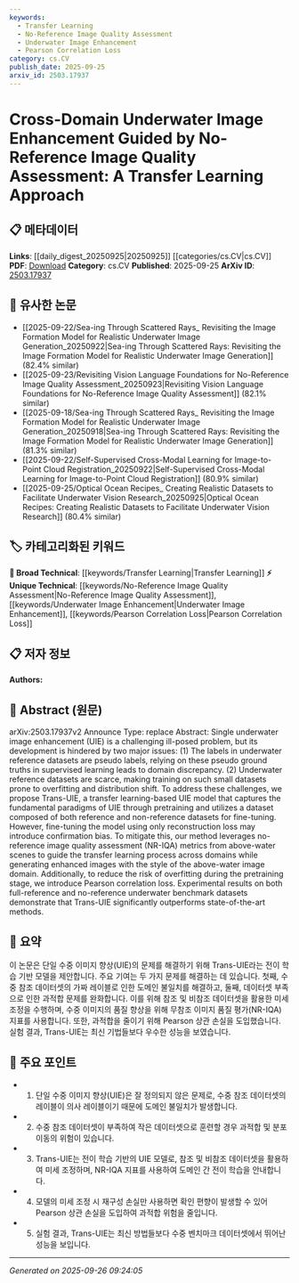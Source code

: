 ```yaml
---
keywords:
  - Transfer Learning
  - No-Reference Image Quality Assessment
  - Underwater Image Enhancement
  - Pearson Correlation Loss
category: cs.CV
publish_date: 2025-09-25
arxiv_id: 2503.17937
---
```


<!-- KEYWORD_LINKING_METADATA:
{
  "processed_timestamp": "2025-09-26T09:24:05.351167",
  "vocabulary_version": "1.0",
  "selected_keywords": [
    "Transfer Learning",
    "No-Reference Image Quality Assessment",
    "Underwater Image Enhancement",
    "Pearson Correlation Loss"
  ],
  "rejected_keywords": [],
  "similarity_scores": {
    "Transfer Learning": 0.85,
    "No-Reference Image Quality Assessment": 0.78,
    "Underwater Image Enhancement": 0.77,
    "Pearson Correlation Loss": 0.72
  },
  "extraction_method": "AI_prompt_based",
  "budget_applied": true,
  "candidates_json": {
    "candidates": [
      {
        "surface": "Transfer Learning",
        "canonical": "Transfer Learning",
        "aliases": [
          "Domain Adaptation"
        ],
        "category": "broad_technical",
        "rationale": "Transfer Learning is a key concept in the paper, facilitating cross-domain image enhancement, and is widely applicable across machine learning tasks.",
        "novelty_score": 0.45,
        "connectivity_score": 0.88,
        "specificity_score": 0.65,
        "link_intent_score": 0.85
      },
      {
        "surface": "No-Reference Image Quality Assessment",
        "canonical": "No-Reference Image Quality Assessment",
        "aliases": [
          "NR-IQA"
        ],
        "category": "unique_technical",
        "rationale": "This technique is central to the paper's approach, guiding the enhancement process without relying on reference images.",
        "novelty_score": 0.75,
        "connectivity_score": 0.6,
        "specificity_score": 0.8,
        "link_intent_score": 0.78
      },
      {
        "surface": "Underwater Image Enhancement",
        "canonical": "Underwater Image Enhancement",
        "aliases": [
          "UIE"
        ],
        "category": "unique_technical",
        "rationale": "The paper focuses on improving this specific type of image enhancement, which is a niche but important area in computer vision.",
        "novelty_score": 0.7,
        "connectivity_score": 0.55,
        "specificity_score": 0.85,
        "link_intent_score": 0.77
      },
      {
        "surface": "Pearson Correlation Loss",
        "canonical": "Pearson Correlation Loss",
        "aliases": [],
        "category": "unique_technical",
        "rationale": "This loss function is introduced to mitigate overfitting, representing a novel application in the context of the paper.",
        "novelty_score": 0.68,
        "connectivity_score": 0.5,
        "specificity_score": 0.78,
        "link_intent_score": 0.72
      }
    ],
    "ban_list_suggestions": [
      "Single underwater image enhancement",
      "reconstruction loss",
      "confirmation bias"
    ]
  },
  "decisions": [
    {
      "candidate_surface": "Transfer Learning",
      "resolved_canonical": "Transfer Learning",
      "decision": "linked",
      "scores": {
        "novelty": 0.45,
        "connectivity": 0.88,
        "specificity": 0.65,
        "link_intent": 0.85
      }
    },
    {
      "candidate_surface": "No-Reference Image Quality Assessment",
      "resolved_canonical": "No-Reference Image Quality Assessment",
      "decision": "linked",
      "scores": {
        "novelty": 0.75,
        "connectivity": 0.6,
        "specificity": 0.8,
        "link_intent": 0.78
      }
    },
    {
      "candidate_surface": "Underwater Image Enhancement",
      "resolved_canonical": "Underwater Image Enhancement",
      "decision": "linked",
      "scores": {
        "novelty": 0.7,
        "connectivity": 0.55,
        "specificity": 0.85,
        "link_intent": 0.77
      }
    },
    {
      "candidate_surface": "Pearson Correlation Loss",
      "resolved_canonical": "Pearson Correlation Loss",
      "decision": "linked",
      "scores": {
        "novelty": 0.68,
        "connectivity": 0.5,
        "specificity": 0.78,
        "link_intent": 0.72
      }
    }
  ]
}
-->

# Cross-Domain Underwater Image Enhancement Guided by No-Reference Image Quality Assessment: A Transfer Learning Approach

## 📋 메타데이터

**Links**: [[daily_digest_20250925|20250925]] [[categories/cs.CV|cs.CV]]
**PDF**: [Download](https://arxiv.org/pdf/2503.17937.pdf)
**Category**: cs.CV
**Published**: 2025-09-25
**ArXiv ID**: [2503.17937](https://arxiv.org/abs/2503.17937)

## 🔗 유사한 논문
- [[2025-09-22/Sea-ing Through Scattered Rays_ Revisiting the Image Formation Model for Realistic Underwater Image Generation_20250922|Sea-ing Through Scattered Rays: Revisiting the Image Formation Model for Realistic Underwater Image Generation]] (82.4% similar)
- [[2025-09-23/Revisiting Vision Language Foundations for No-Reference Image Quality Assessment_20250923|Revisiting Vision Language Foundations for No-Reference Image Quality Assessment]] (82.1% similar)
- [[2025-09-18/Sea-ing Through Scattered Rays_ Revisiting the Image Formation Model for Realistic Underwater Image Generation_20250918|Sea-ing Through Scattered Rays: Revisiting the Image Formation Model for Realistic Underwater Image Generation]] (81.3% similar)
- [[2025-09-22/Self-Supervised Cross-Modal Learning for Image-to-Point Cloud Registration_20250922|Self-Supervised Cross-Modal Learning for Image-to-Point Cloud Registration]] (80.9% similar)
- [[2025-09-25/Optical Ocean Recipes_ Creating Realistic Datasets to Facilitate Underwater Vision Research_20250925|Optical Ocean Recipes: Creating Realistic Datasets to Facilitate Underwater Vision Research]] (80.4% similar)

## 🏷️ 카테고리화된 키워드
**🧠 Broad Technical**: [[keywords/Transfer Learning|Transfer Learning]]
**⚡ Unique Technical**: [[keywords/No-Reference Image Quality Assessment|No-Reference Image Quality Assessment]], [[keywords/Underwater Image Enhancement|Underwater Image Enhancement]], [[keywords/Pearson Correlation Loss|Pearson Correlation Loss]]

## 📋 저자 정보

**Authors:** 

## 📄 Abstract (원문)

arXiv:2503.17937v2 Announce Type: replace 
Abstract: Single underwater image enhancement (UIE) is a challenging ill-posed problem, but its development is hindered by two major issues: (1) The labels in underwater reference datasets are pseudo labels, relying on these pseudo ground truths in supervised learning leads to domain discrepancy. (2) Underwater reference datasets are scarce, making training on such small datasets prone to overfitting and distribution shift. To address these challenges, we propose Trans-UIE, a transfer learning-based UIE model that captures the fundamental paradigms of UIE through pretraining and utilizes a dataset composed of both reference and non-reference datasets for fine-tuning. However, fine-tuning the model using only reconstruction loss may introduce confirmation bias. To mitigate this, our method leverages no-reference image quality assessment (NR-IQA) metrics from above-water scenes to guide the transfer learning process across domains while generating enhanced images with the style of the above-water image domain. Additionally, to reduce the risk of overfitting during the pretraining stage, we introduce Pearson correlation loss. Experimental results on both full-reference and no-reference underwater benchmark datasets demonstrate that Trans-UIE significantly outperforms state-of-the-art methods.

## 📝 요약

이 논문은 단일 수중 이미지 향상(UIE)의 문제를 해결하기 위해 Trans-UIE라는 전이 학습 기반 모델을 제안합니다. 주요 기여는 두 가지 문제를 해결하는 데 있습니다. 첫째, 수중 참조 데이터셋의 가짜 레이블로 인한 도메인 불일치를 해결하고, 둘째, 데이터셋 부족으로 인한 과적합 문제를 완화합니다. 이를 위해 참조 및 비참조 데이터셋을 활용한 미세 조정을 수행하며, 수중 이미지의 품질 향상을 위해 무참조 이미지 품질 평가(NR-IQA) 지표를 사용합니다. 또한, 과적합을 줄이기 위해 Pearson 상관 손실을 도입했습니다. 실험 결과, Trans-UIE는 최신 기법들보다 우수한 성능을 보였습니다.

## 🎯 주요 포인트

- 1. 단일 수중 이미지 향상(UIE)은 잘 정의되지 않은 문제로, 수중 참조 데이터셋의 레이블이 의사 레이블이기 때문에 도메인 불일치가 발생합니다.
- 2. 수중 참조 데이터셋이 부족하여 작은 데이터셋으로 훈련할 경우 과적합 및 분포 이동의 위험이 있습니다.
- 3. Trans-UIE는 전이 학습 기반의 UIE 모델로, 참조 및 비참조 데이터셋을 활용하여 미세 조정하며, NR-IQA 지표를 사용하여 도메인 간 전이 학습을 안내합니다.
- 4. 모델의 미세 조정 시 재구성 손실만 사용하면 확인 편향이 발생할 수 있어 Pearson 상관 손실을 도입하여 과적합 위험을 줄입니다.
- 5. 실험 결과, Trans-UIE는 최신 방법들보다 수중 벤치마크 데이터셋에서 뛰어난 성능을 보입니다.


---

*Generated on 2025-09-26 09:24:05*
